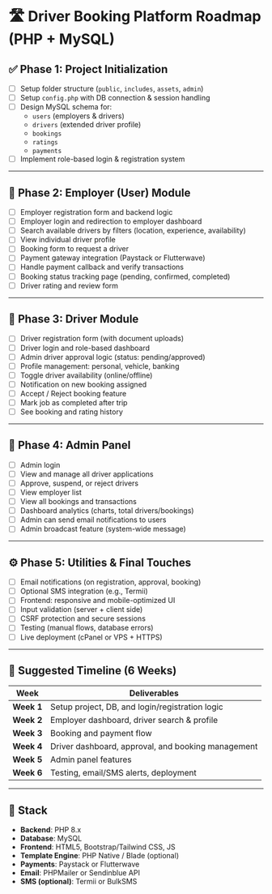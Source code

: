 # 🛣️ Driver Booking Platform Roadmap (PHP + MySQL)

## ✅ Phase 1: Project Initialization

- [ ] Setup folder structure (`public`, `includes`, `assets`, `admin`)
- [ ] Setup `config.php` with DB connection & session handling
- [ ] Design MySQL schema for:
  - `users` (employers & drivers)
  - `drivers` (extended driver profile)
  - `bookings`
  - `ratings`
  - `payments`
- [ ] Implement role-based login & registration system

---

## 👤 Phase 2: Employer (User) Module

- [ ] Employer registration form and backend logic
- [ ] Employer login and redirection to employer dashboard
- [ ] Search available drivers by filters (location, experience, availability)
- [ ] View individual driver profile
- [ ] Booking form to request a driver
- [ ] Payment gateway integration (Paystack or Flutterwave)
- [ ] Handle payment callback and verify transactions
- [ ] Booking status tracking page (pending, confirmed, completed)
- [ ] Driver rating and review form

---

## 🚗 Phase 3: Driver Module

- [ ] Driver registration form (with document uploads)
- [ ] Driver login and role-based dashboard
- [ ] Admin driver approval logic (status: pending/approved)
- [ ] Profile management: personal, vehicle, banking
- [ ] Toggle driver availability (online/offline)
- [ ] Notification on new booking assigned
- [ ] Accept / Reject booking feature
- [ ] Mark job as completed after trip
- [ ] See booking and rating history

---

## 🔐 Phase 4: Admin Panel

- [ ] Admin login
- [ ] View and manage all driver applications
- [ ] Approve, suspend, or reject drivers
- [ ] View employer list
- [ ] View all bookings and transactions
- [ ] Dashboard analytics (charts, total drivers/bookings)
- [ ] Admin can send email notifications to users
- [ ] Admin broadcast feature (system-wide message)

---

## ⚙️ Phase 5: Utilities & Final Touches

- [ ] Email notifications (on registration, approval, booking)
- [ ] Optional SMS integration (e.g., Termii)
- [ ] Frontend: responsive and mobile-optimized UI
- [ ] Input validation (server + client side)
- [ ] CSRF protection and secure sessions
- [ ] Testing (manual flows, database errors)
- [ ] Live deployment (cPanel or VPS + HTTPS)

---

## 📅 Suggested Timeline (6 Weeks)

| Week | Deliverables |
|------|--------------|
| **Week 1** | Setup project, DB, and login/registration logic |
| **Week 2** | Employer dashboard, driver search & profile |
| **Week 3** | Booking and payment flow |
| **Week 4** | Driver dashboard, approval, and booking management |
| **Week 5** | Admin panel features |
| **Week 6** | Testing, email/SMS alerts, deployment

---

## 🧰 Stack

- **Backend**: PHP 8.x
- **Database**: MySQL
- **Frontend**: HTML5, Bootstrap/Tailwind CSS, JS
- **Template Engine**: PHP Native / Blade (optional)
- **Payments**: Paystack or Flutterwave
- **Email**: PHPMailer or Sendinblue API
- **SMS (optional)**: Termii or BulkSMS

